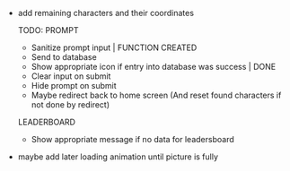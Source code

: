 - add remaining characters and their coordinates

  TODO:
  PROMPT

  - Sanitize prompt input | FUNCTION CREATED
  - Send to database
  - Show appropriate icon if entry into database was success | DONE
  - Clear input on submit
  - Hide prompt on submit
  - Maybe redirect back to home screen (And reset found characters if not done by redirect)

  LEADERBOARD

  - Show appropriate message if no data for leadersboard

- maybe add later loading animation until picture is fully
